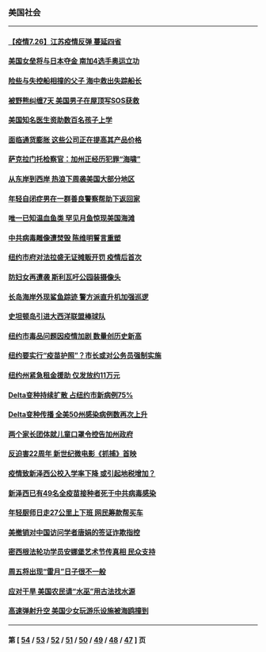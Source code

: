 ### 美国社会
---
#### [【疫情7.26】江苏疫情反弹 蔓延四省](../../pages/ncid1078160/n13116294.md) 
#### [美国女垒将与日本夺金 南加4选手奥运立功](../../pages/ncid1078160/n13115066.md) 
#### [险些与失控船相撞的父子 海中救出失踪船长](../../pages/ncid1078160/n13114072.md) 
#### [被野熊纠缠7天 美国男子在屋顶写SOS获救](../../pages/ncid1078160/n13113232.md) 
#### [美国知名医生资助数百名孩子上学](../../pages/ncid1078160/n13112615.md) 
#### [面临通货膨胀 这些公司正在提高其产品价格](../../pages/ncid1078160/n13112982.md) 
#### [萨克拉门托检察官：加州正经历犯罪“海啸”](../../pages/ncid1078160/n13112741.md) 
#### [从东岸到西岸 热浪下周袭美国大部分地区](../../pages/ncid1078160/n13112411.md) 
#### [年轻自闭症男在一群善良警察帮助下返回家](../../pages/ncid1078160/n13112028.md) 
#### [唯一已知温血鱼类 罕见月鱼惊现美国海滩](../../pages/ncid1078160/n13111819.md) 
#### [中共病毒雕像遭焚毁 陈维明誓言重塑](../../pages/ncid1078160/n13111714.md) 
#### [纽约市府对法拉盛无证摊贩开罚 疫情后首次](../../pages/ncid1078160/n13111600.md) 
#### [防妇女再遭袭 斯利瓦吁公园装摄像头](../../pages/ncid1078160/n13111503.md) 
#### [长岛海岸外现鲨鱼踪迹 警方派直升机加强巡逻](../../pages/ncid1078160/n13111381.md) 
#### [史坦顿岛引进大西洋联盟棒球队](../../pages/ncid1078160/n13111374.md) 
#### [纽约市毒品问题因疫情加剧 数量创历史新高](../../pages/ncid1078160/n13111384.md) 
#### [纽约要实行“疫苗护照”？市长或对公务员强制实施](../../pages/ncid1078160/n13111510.md) 
#### [纽约州紧急租金援助 仅发放约11万元](../../pages/ncid1078160/n13111378.md) 
#### [Delta变种持续扩散 占纽约市新病例75%](../../pages/ncid1078160/n13111524.md) 
#### [Delta变种传播 全美50州感染病例数再次上升](../../pages/ncid1078160/n13111085.md) 
#### [两个家长团体就儿童口罩令控告加州政府](../../pages/ncid1078160/n13111063.md) 
#### [反迫害22周年 新世纪微电影《抓捕》首映](../../pages/ncid1078160/n13110498.md) 
#### [疫情致新泽西公校入学率下降 或引起地税增加？](../../pages/ncid1078160/n13110751.md) 
#### [新泽西已有49名全疫苗接种者死于中共病毒感染](../../pages/ncid1078160/n13110739.md) 
#### [年轻厨师日走27公里上下班 网民筹款帮买车](../../pages/ncid1078160/n13109163.md) 
#### [美撤销对中国访问学者唐娟的签证诈欺指控](../../pages/ncid1078160/n13110285.md) 
#### [密西根法轮功学员安娜堡艺术节传真相 民众支持](../../pages/ncid1078160/n13109927.md) 
#### [周五将出现“雷月”日子很不一般](../../pages/ncid1078160/n13109993.md) 
#### [应对干旱 美国农民请“水巫”用古法找水源](../../pages/ncid1078160/n13109356.md) 
#### [高速弹射升空 美国少女玩游乐设施被海鸥撞到](../../pages/ncid1078160/n13109007.md) 

---
#### 第 [ [54](./54.md) / [53](./53.md) / [52](./52.md) / [51](./51.md) / [50](./50.md) / [49](./49.md) / [48](./48.md) / [47](./47.md) ] 页
